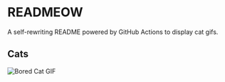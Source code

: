 # READMEOW

A self-rewriting README powered by GitHub Actions to display cat gifs.

## Cats

![Bored Cat GIF](https://media1.giphy.com/media/mlvseq9yvZhba/200.gif?cid=9acd02da5bdlt7s0upqrrqrys16wn7ino3w0hk9twbqf8i5y&ep=v1_gifs_search&rid=200.gif&ct=g)

